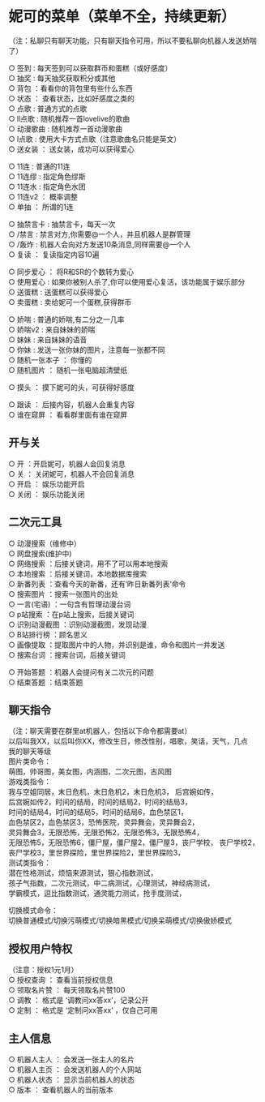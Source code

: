 # 妮可的菜单（菜单不全，持续更新）  
（注：私聊只有聊天功能，只有聊天指令可用，所以不要私聊向机器人发送娇喘了）  

○ 签到 : 每天签到可以获取群币和蛋糕（或好感度）  
○ 抽奖 : 每天抽奖获取积分或其他  
○ 背包 ：看看你的背包里有些什么东西  
○ 状态 ： 查看状态，比如好感度之类的  
○ 点歌 : 普通方式的点歌  
○ ll点歌 : 随机推荐一首lovelive的歌曲  
○ 动漫歌曲 : 随机推荐一首动漫歌曲  
○ l点歌 : 使用大卡方式点歌（注意歌曲名只能是英文）  
○ 送女装 ： 送女装，成功可以获得爱心  
  
○ 11连 : 普通的11连  
○ 11连缪 : 指定角色缪斯  
○ 11连水 : 指定角色水团  
○ 11连v2 ： 概率调整  
○ 单抽 ： 所谓的1连
  
○ 抽禁言卡 : 抽禁言卡，每天一次  
○ /禁言 : 禁言对方,你需要@一个人，并且机器人是群管理  
○ /轰炸 : 机器人会向对方发送10条消息,同样需要@一个人  
○ 复读 ： 复读指定内容10遍  
  
○ 同步爱心 ： 将R和SR的个数转为爱心  
○ 使用爱心 : 如果你被别人杀了,你可以使用爱心复活，该功能属于娱乐部分  
○ 送蛋糕 : 送蛋糕可以获得爱心  
○ 卖蛋糕 : 卖给妮可一个蛋糕,获得群币  
  
○ 娇喘 : 普通的娇喘,有二分之一几率  
○ 娇喘v2 : 来自妹妹的娇喘  
○ 妹妹 : 来自妹妹的语音  
○ 你妹 : 发送一张你妹的图片，注意每一张都不同  
○ 随机一张本子 ： 你懂的  
○ 随机图片 ： 随机一张电脑超清壁纸  
  
○ 摸头 ： 摸下妮可的头，可获得好感度  
  
○ 跟读 ： 后接内容，机器人会重复内容  
○ 谁在窥屏 ： 看看群里面有谁在窥屏  
  
## 开与关  
○ 开 ：开启妮可，机器人会回复消息  
○ 关 ： 关闭妮可，机器人不会回复消息  
○ 开启 ： 娱乐功能开启  
○ 关闭 ： 娱乐功能关闭  
  
## 二次元工具  
  
○ 动漫搜索（维修中）  
○ 网盘搜索(维护中)  
○ 网络搜索  ：后接关键词，用不了可以用本地搜索  
○ 本地搜索  ：后接关键词，本地数据库搜索  
○ 新番列表  ：查看今天的新番，还有‘昨日新番列表’命令  
○ 搜索图片  ：搜索一张图片的出处  
○ 一言(宅语)  ：一句含有哲理动漫台词  
○ p站搜索  ：在p站上搜索，后接关键词  
○ 识别动漫截图  ：识别动漫截图，发现动漫  
○ B站排行榜  ：顾名思义  
○ 画像提取  ：提取图片中的人物，并识别是谁，命令和图片一并发送  
○ 搜索台词  ：搜索台词，后接关键词  
   
○ 开始答题 ：机器人会提问有关二次元的问题   
○ 结束答题 ：结束答题   
  
## 聊天指令
（注：聊天需要在群里at机器人，包括以下命令都需要at）  
以后叫我XX，以后叫你XX，修改生日，修改性别，唱歌，笑话，天气，几点  
我的聊天等级  
图片类命令：  
 萌图，帅哥图，美女图，内涵图，二次元图，古风图  
游戏类指令：  
 我与空姐同居，末日危机，末日危机2，末日危机3， 后宫婉如传，  
 后宫婉如传2，时间的结局，时间的结局2，时间的结局3，  
 时间的结局4，时间的结局5，时间的结局6，血色禁区1，  
 血色禁区2，血色禁区3，恐怖医院，灵异舞会，灵异舞会2，  
 灵异舞会3，无限恐怖，无限恐怖2，无限恐怖3，无限恐怖4，  
  无限恐怖5，无限恐怖6，僵尸屋，僵尸屋2，僵尸屋3，丧尸学校， 
 丧尸学校2，丧尸学校3，里世界探险，里世界探险2，里世界探险3，  
测试类指令：  
 潜在性格测试，烦恼来源测试，狠心指数测试，  
 孩子气指数，二次元测试，中二病测试，心理测试，神经病测试，  
 学霸模式，逗比指数测试，通灵能力测试，抢手度测试，  
  
切换模式命令：  
 切换普通模式/切换污萌模式/切换暗黑模式/切换呆萌模式/切换傲娇模式  
   
## 授权用户特权  
（注意：授权1元1月）  
○ 授权查询 ： 查看当前授权信息  
○ 领取名片赞 ： 每天领取名片赞100  
○ 调教 ： 格式是 ‘调教问xx答xx’，记录公开  
○ 定制 ： 格式是 ‘定制问xx答xx’ ，仅自己可用  
  
## 主人信息  
○ 机器人主人 ： 会发送一张主人的名片  
○ 机器人主页 ： 会发送机器人的个人网站  
○ 机器人状态 ： 显示当前机器人的状态  
○ 版本 ： 查看机器人的当前版本  
